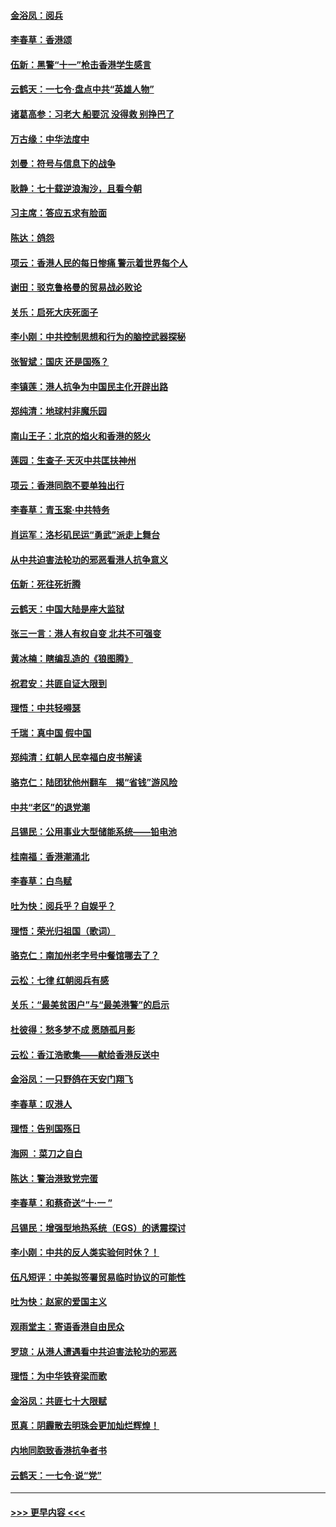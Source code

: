 #### [金浴凤：阅兵](../pages/nsc993/n11567454.md?t=10041011) 
#### [李春草：香港颂](../pages/nsc993/n11567444.md?t=10041011) 
#### [伍新：黑警“十一”枪击香港学生感言](../pages/nsc993/n11567426.md?t=10041011) 
#### [云鹤天：一七令‧盘点中共“英雄人物”](../pages/nsc993/n11567091.md?t=10041011) 
#### [诸葛高参：习老大 船要沉 没得救 别挣巴了](../pages/nsc993/n11566976.md?t=10041011) 
#### [万古缘：中华法度中](../pages/nsc993/n11566726.md?t=10041011) 
#### [刘曼：符号与信息下的战争](../pages/nsc993/n11564655.md?t=10041011) 
#### [耿静：七十载逆浪淘沙，且看今朝](../pages/nsc993/n11564520.md?t=10041011) 
#### [习主席：答应五求有脸面](../pages/nsc993/n11563953.md?t=10041011) 
#### [陈达：鸽怨](../pages/nsc993/n11561879.md?t=10041011) 
#### [项云：香港人民的每日惨痛  警示着世界每个人](../pages/nsc993/n11559273.md?t=10041011) 
#### [谢田：驳克鲁格曼的贸易战必败论](../pages/nsc993/n11555840.md?t=10041011) 
#### [关乐：启死大庆死面子](../pages/nsc993/n11556823.md?t=10041011) 
#### [李小刚：中共控制思想和行为的脑控武器探秘](../pages/nsc993/n11556776.md?t=10041011) 
#### [张智斌：国庆  还是国殇？](../pages/nsc993/n11556617.md?t=10041011) 
#### [李镇莲：港人抗争为中国民主化开辟出路](../pages/nsc993/n11556570.md?t=10041011) 
#### [郑纯清：地球村非魔乐园](../pages/nsc993/n11555415.md?t=10041011) 
#### [南山王子：北京的焰火和香港的怒火](../pages/nsc993/n11555318.md?t=10041011) 
#### [莲园：生查子·天灭中共匡扶神州](../pages/nsc993/n11555302.md?t=10041011) 
#### [项云：香港同胞不要单独出行](../pages/nsc993/n11555276.md?t=10041011) 
#### [李春草：青玉案‧中共特务](../pages/nsc993/n11552356.md?t=10041011) 
#### [肖运军：洛杉矶民运“勇武”派走上舞台](../pages/nsc993/n11551595.md?t=10041011) 
#### [从中共迫害法轮功的邪恶看港人抗争意义](../pages/nsc993/n11540858.md?t=10041011) 
#### [伍新：死往死折腾](../pages/nsc993/n11550174.md?t=10041011) 
#### [云鹤天：中国大陆是座大监狱](../pages/nsc993/n11550155.md?t=10041011) 
#### [张三一言：港人有权自变 北共不可强变](../pages/nsc993/n11550132.md?t=10041011) 
#### [黄冰楠：瞎编乱造的《狼图腾》](../pages/nsc993/n11550082.md?t=10041011) 
#### [祝君安：共匪自证大限到](../pages/nsc993/n11550041.md?t=10041011) 
#### [理悟：中共轻嘚瑟](../pages/nsc993/n11547978.md?t=10041011) 
#### [千瑞：真中国 假中国](../pages/nsc993/n11547865.md?t=10041011) 
#### [郑纯清：红朝人民幸福白皮书解读](../pages/nsc993/n11547499.md?t=10041011) 
#### [骆克仁：陆团犹他州翻车　揭“省钱”游风险](../pages/nsc993/n11546977.md?t=10041011) 
#### [中共“老区”的退党潮](../pages/nsc993/n11545995.md?t=10041011) 
#### [吕锡民：公用事业大型储能系统——铅电池](../pages/nsc993/n11545701.md?t=10041011) 
#### [桂南福：香港潮涌北](../pages/nsc993/n11545682.md?t=10041011) 
#### [李春草：白鸟赋](../pages/nsc993/n11545663.md?t=10041011) 
#### [吐为快：阅兵乎？自娱乎？](../pages/nsc993/n11545625.md?t=10041011) 
#### [理悟：荣光归祖国（歌词）](../pages/nsc993/n11545616.md?t=10041011) 
#### [骆克仁：南加州老字号中餐馆哪去了？](../pages/nsc993/n11545120.md?t=10041011) 
#### [云松：七律 红朝阅兵有感](../pages/nsc993/n11542394.md?t=10041011) 
#### [关乐：“最美贫困户”与“最美港警”的启示](../pages/nsc993/n11542252.md?t=10041011) 
#### [杜彼得：愁多梦不成 愿随孤月影](../pages/nsc993/n11540296.md?t=10041011) 
#### [云松：香江浩歌集——献给香港反送中](../pages/nsc993/n11540149.md?t=10041011) 
#### [金浴凤：一只野鸽在天安门翔飞](../pages/nsc993/n11540280.md?t=10041011) 
#### [李春草：叹港人](../pages/nsc993/n11540119.md?t=10041011) 
#### [理悟：告别国殇日](../pages/nsc993/n11539610.md?t=10041011) 
#### [海网 ：菜刀之自白](../pages/nsc993/n11539597.md?t=10041011) 
#### [陈达：警治港致党完蛋](../pages/nsc993/n11538127.md?t=10041011) 
#### [李春草：和蔡奇送“十·一 ”](../pages/nsc993/n11537810.md?t=10041011) 
#### [吕锡民：增强型地热系统（EGS）的诱震探讨](../pages/nsc993/n11537765.md?t=10041011) 
#### [李小刚：中共的反人类实验何时休？！](../pages/nsc993/n11537669.md?t=10041011) 
#### [伍凡短评：中美拟签署贸易临时协议的可能性](../pages/nsc993/n11536773.md?t=10041011) 
#### [吐为快：赵家的爱国主义](../pages/nsc993/n11536750.md?t=10041011) 
#### [观雨堂主：寄语香港自由民众](../pages/nsc993/n11536735.md?t=10041011) 
#### [罗琼：从港人遭遇看中共迫害法轮功的邪恶](../pages/nsc993/n11507862.md?t=10041011) 
#### [理悟：为中华铁脊梁而歌](../pages/nsc993/n11534458.md?t=10041011) 
#### [金浴凤：共匪七十大限赋](../pages/nsc993/n11534434.md?t=10041011) 
#### [觅真：阴霾散去明珠会更加灿烂辉煌！](../pages/nsc993/n11531858.md?t=10041011) 
#### [内地同胞致香港抗争者书](../pages/nsc993/n11531645.md?t=10041011) 
#### [云鹤天：一七令‧说“党”](../pages/nsc993/n11529099.md?t=10041011) 

----
#### [ >>> 更早内容 <<< ](../indexes/nsc993-earlier.md)
